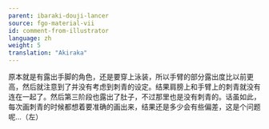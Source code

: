 ```yaml
---
parent: ibaraki-douji-lancer
source: fgo-material-vii
id: comment-from-illustrator
language: zh
weight: 5
translation: "Akiraka"
---
```


原本就是有露出手脚的角色，还是要穿上泳装，所以手臂的部分露出度比以前更高，然后就注意到了并没有考虑到刺青的设定。结果肩膀上和手臂上的刺青就没有连在一起了。然后第三阶段也露出了肚子，不过那里也是没有刺青的。话虽如此，每次画刺青的时候都想着要准确的画出来，结果还是多少会有些偏差，这是个问题呢…（左）
